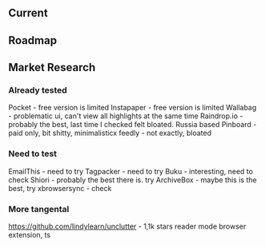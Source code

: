 ## Current


## Roadmap


## Market Research




### Already tested
Pocket - free version is limited
Instapaper - free version is limited
Wallabag - problematic ui, can't view all highlights at  the same time
Raindrop.io - probably the best, last time I checked felt bloated. Russia based
Pinboard - paid only, bit shitty, minimalisticx
feedly - not exactly, bloated


### Need to test
EmailThis - need to try
Tagpacker - need to try
Buku - interesting, need to check
Shiori - probably the best there is. try
ArchiveBox - maybe this is the best, try
xbrowsersync - check

### More tangental
https://github.com/lindylearn/unclutter - 1,1k stars reader mode browser extension, ts